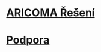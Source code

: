 # [ARICOMA Řešení](solutions/solutions.md)
<!-- # [Productivity PACK](ProductivityPack/productivity-pack.md) -->
<!-- # [Financial PACK](FinancialPack/finance-pack.md) -->
<!-- # [SK PACK](sk/sk-legislative-pack.md) -->
<!-- # [StreamLine Tools](Streamlinetools/streamlinetools.md) -->
# [Podpora](support/support.md)

